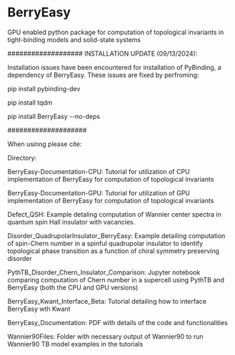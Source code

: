 # BerryEasy
GPU enabled python package for computation of topological invariants in tight-binding models and solid-state systems

###################
INSTALLATION UPDATE (09/13/2024):

Installation issues have been encountered for installation of PyBinding, a dependency of BerryEasy. 
These issues are fixed by perfroming:

pip install pybinding-dev

pip install tqdm

pip install BerryEasy --no-deps

####################

When usinng please cite:

Directory:

BerryEasy-Documentation-CPU: Tutorial for utilization of CPU implementation of BerryEasy for computation of topological invariants 

BerryEasy-Documentation-GPU: Tutorial for utilization of GPU implementation of BerryEasy for computation of topological invariants 

Defect_QSH: Example detaling computation of Wannier center spectra in quantum spin Hall insulator with vacancies. 

Disorder_QuadrupolarInsulator_BerryEasy: Example detailing computation of spin-Chern number in a spinful quadrupolar insulator to identify topological phase transition as a function of chiral symmetry preserving disorder

PythTB_Disorder_Chern_Insulator_Comparison: Jupyter notebook comparing computation of Chern number in a supercell using PythTB and BerryEasy (both the CPU and GPU versions)

BerryEasy_Kwant_Interface_Beta: Tutorial detailing how to interface BerryEasy wth Kwant

BerryEasy_Documentation: PDF with details of the code and functionalities

Wannier90Files: Folder with necessary output of Wannier90 to run Wannier90 TB model examples in the tutorials



